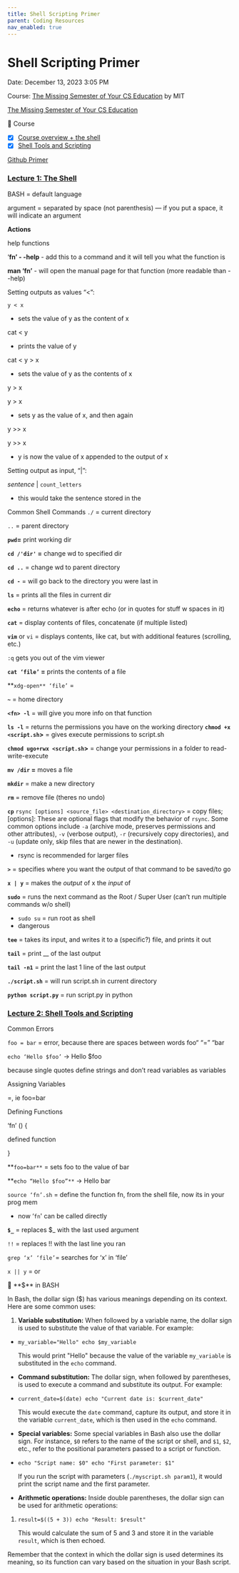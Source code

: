 ```yaml
---
title: Shell Scripting Primer
parent: Coding Resources
nav_enabled: true 
---
```


# Shell Scripting Primer

Date: December 13, 2023 3:05 PM

Course: [The Missing Semester of Your CS Education](https://missing.csail.mit.edu/) by MIT 

[The Missing Semester of Your CS Education](https://missing.csail.mit.edu/)

<aside>
📅  Course

- [x]  [Course overview + the shell](https://missing.csail.mit.edu/2020/course-shell/)
- [x]  [Shell Tools and Scripting](https://missing.csail.mit.edu/2020/shell-tools/)

[Github Primer](https://www.notion.so/Github-Primer-d3686c7bfac9415a9318b17f8bd82439?pvs=21)

</aside>

### [Lecture 1: The Shell](https://missing.csail.mit.edu/2020/course-shell/)

BASH = default language

argument = separated by space (not parenthesis) — if you put a space, it will indicate an argument

**Actions**

help functions

‘**fn’ - -help**    - add this to a command and it will tell you what the function is

**man ‘fn’** - will open the manual page for that function (more readable than - -help)

Setting outputs as values “<”:

`y < x` 

- sets the value of y as the content of x

cat < y

- prints the value of y

cat < y > x

- sets the value of y as the contents of x

y > x

y > x

- sets y as the value of x, and then again

y >> x

y >> x

- y is now the value of x appended to the output of x

Setting output as input, “|”:

*sentence* | `count_letters`

- this would take the sentence stored in the

Common Shell Commands
`./` = current directory

`..` = parent directory

**`pwd`=** print working dir

**`cd /'dir'` =** change wd to specified dir

**`cd ..`** = change wd to parent directory

**`cd -`** = will go back to the directory you were last in 

**`ls`** = prints all the files in current dir

**`echo`** = returns whatever is after echo (or in quotes for stuff w spaces in it)

**`cat`** = display contents of files, concatenate (if multiple listed)

**`vim`** or `vi` = displays contents, like cat, but with additional features (scrolling, etc.)

`:q` gets you out of the vim viewer

**`cat ‘file’` =** prints the contents of a file

**`xdg-open** ‘file’` = 

**`~`** = home directory

**`<fn> -l`** = will give you more info on that function

**`ls -l`** = returns the permissions you have on the working directory
**`chmod +x <script.sh`>** = gives execute permissions to script.sh 

**`chmod ugo+rwx <script.sh`>** = change your permissions in a folder to read-write-execute 

**`mv /dir` =** moves a file

**`mkdir`** = make a new directory

**`rm`** = remove file (theres no undo)

**`cp`** 
`rsync [options] <source_file> <destination_directory>` = copy files; [options]: These are optional flags that modify the behavior of `rsync`. Some common options include `-a` (archive mode, preserves permissions and other attributes), `-v` (verbose output), `-r` (recursively copy directories), and `-u` (update only, skip files that are newer in the destination).

- rsync is recommended for larger files

**`>`** = specifies where you want the output of that command to be saved/to go

**`x | y`** = makes the *output* of x the *input* of 

**`sudo`** = runs the next command as the Root / Super User (can’t run multiple commands w/o shell) 

- `sudo su` = run root as shell
- dangerous

**`tee`** = takes its input, and writes it to a (specific?) file, and prints it out

**`tail`** = print __ of the last output

**`tail -n1`** = print the last 1 line of the last output

**`./script.sh`** = will run script.sh in current directory

**`python script.py`** = run script.py in python

### [Lecture 2: Shell Tools and Scripting](https://missing.csail.mit.edu/2020/shell-tools/)

Common Errors

`foo = bar`  = error, because there are spaces between words foo“ “=” “bar

`echo ‘Hello $foo’` → Hello $foo

because single quotes define strings and don’t read variables as variables

Assigning Variables

=, ie foo=bar

Defining Functions

‘fn’ () {

defined function

}

**`foo=bar**`   = sets foo to the value of bar

**`echo “Hello $foo”**` → Hello bar

`source ‘fn’.sh` = define the function fn, from the shell file, now its in your prog mem

- now ‘`fn`' can be called directly

**`$_`** = replaces $_ with the last used argument

`!!` = replaces !! with the last line you ran

`grep ‘x’ ‘file’`= searches for ‘x’ in ‘file’

`x || y` = or 

<aside>
🌄 **$** in BASH

In Bash, the dollar sign ($) has various meanings depending on its context. Here are some common uses:

1. **Variable substitution:** When followed by a variable name, the dollar sign is used to substitute the value of that variable. For example:
- `my_variable="Hello"
echo $my_variable`
    
    This would print "Hello" because the value of the variable `my_variable` is substituted in the `echo` command.
    
- **Command substitution:** The dollar sign, when followed by parentheses, is used to execute a command and substitute its output. For example:
- `current_date=$(date)
echo "Current date is: $current_date"`
    
    This would execute the `date` command, capture its output, and store it in the variable `current_date`, which is then used in the `echo` command.
    
- **Special variables:** Some special variables in Bash also use the dollar sign. For instance, `$0` refers to the name of the script or shell, and `$1`, `$2`, etc., refer to the positional parameters passed to a script or function.
- `echo "Script name: $0"
echo "First parameter: $1"`
    
    If you run the script with parameters (`./myscript.sh param1`), it would print the script name and the first parameter.
    
- **Arithmetic operations:** Inside double parentheses, the dollar sign can be used for arithmetic operations:
1. `result=$((5 + 3))
echo "Result: $result"`
    
    This would calculate the sum of 5 and 3 and store it in the variable `result`, which is then echoed.
    

Remember that the context in which the dollar sign is used determines its meaning, so its function can vary based on the situation in your Bash script.

</aside>

###